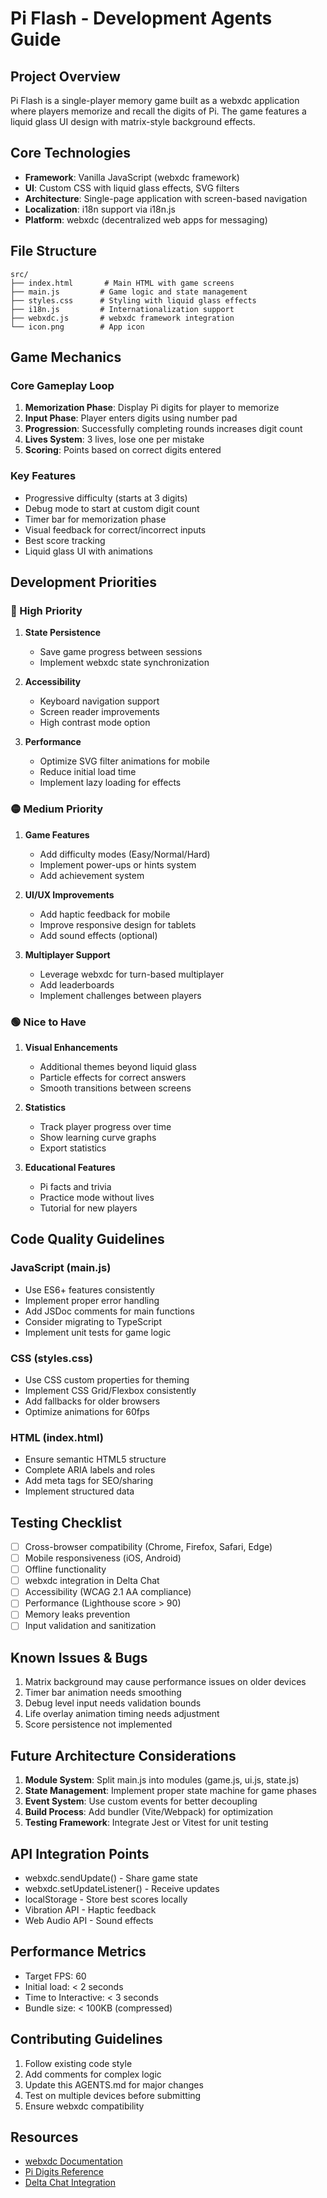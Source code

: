 # Pi Flash - Development Agents Guide

## Project Overview
Pi Flash is a single-player memory game built as a webxdc application where players memorize and recall the digits of Pi. The game features a liquid glass UI design with matrix-style background effects.

## Core Technologies
- **Framework**: Vanilla JavaScript (webxdc framework)
- **UI**: Custom CSS with liquid glass effects, SVG filters
- **Architecture**: Single-page application with screen-based navigation
- **Localization**: i18n support via i18n.js
- **Platform**: webxdc (decentralized web apps for messaging)

## File Structure
```
src/
├── index.html       # Main HTML with game screens
├── main.js         # Game logic and state management
├── styles.css      # Styling with liquid glass effects
├── i18n.js         # Internationalization support
├── webxdc.js       # webxdc framework integration
└── icon.png        # App icon
```

## Game Mechanics

### Core Gameplay Loop
1. **Memorization Phase**: Display Pi digits for player to memorize
2. **Input Phase**: Player enters digits using number pad
3. **Progression**: Successfully completing rounds increases digit count
4. **Lives System**: 3 lives, lose one per mistake
5. **Scoring**: Points based on correct digits entered

### Key Features
- Progressive difficulty (starts at 3 digits)
- Debug mode to start at custom digit count
- Timer bar for memorization phase
- Visual feedback for correct/incorrect inputs
- Best score tracking
- Liquid glass UI with animations

## Development Priorities

### 🔴 High Priority
1. **State Persistence**
   - Save game progress between sessions
   - Implement webxdc state synchronization
   
2. **Accessibility**
   - Keyboard navigation support
   - Screen reader improvements
   - High contrast mode option

3. **Performance**
   - Optimize SVG filter animations for mobile
   - Reduce initial load time
   - Implement lazy loading for effects

### 🟡 Medium Priority
1. **Game Features**
   - Add difficulty modes (Easy/Normal/Hard)
   - Implement power-ups or hints system
   - Add achievement system
   
2. **UI/UX Improvements**
   - Add haptic feedback for mobile
   - Improve responsive design for tablets
   - Add sound effects (optional)
   
3. **Multiplayer Support**
   - Leverage webxdc for turn-based multiplayer
   - Add leaderboards
   - Implement challenges between players

### 🟢 Nice to Have
1. **Visual Enhancements**
   - Additional themes beyond liquid glass
   - Particle effects for correct answers
   - Smooth transitions between screens
   
2. **Statistics**
   - Track player progress over time
   - Show learning curve graphs
   - Export statistics
   
3. **Educational Features**
   - Pi facts and trivia
   - Practice mode without lives
   - Tutorial for new players

## Code Quality Guidelines

### JavaScript (main.js)
- Use ES6+ features consistently
- Implement proper error handling
- Add JSDoc comments for main functions
- Consider migrating to TypeScript
- Implement unit tests for game logic

### CSS (styles.css)
- Use CSS custom properties for theming
- Implement CSS Grid/Flexbox consistently
- Add fallbacks for older browsers
- Optimize animations for 60fps

### HTML (index.html)
- Ensure semantic HTML5 structure
- Complete ARIA labels and roles
- Add meta tags for SEO/sharing
- Implement structured data

## Testing Checklist
- [ ] Cross-browser compatibility (Chrome, Firefox, Safari, Edge)
- [ ] Mobile responsiveness (iOS, Android)
- [ ] Offline functionality
- [ ] webxdc integration in Delta Chat
- [ ] Accessibility (WCAG 2.1 AA compliance)
- [ ] Performance (Lighthouse score > 90)
- [ ] Memory leaks prevention
- [ ] Input validation and sanitization

## Known Issues & Bugs
1. Matrix background may cause performance issues on older devices
2. Timer bar animation needs smoothing
3. Debug level input needs validation bounds
4. Life overlay animation timing needs adjustment
5. Score persistence not implemented

## Future Architecture Considerations
1. **Module System**: Split main.js into modules (game.js, ui.js, state.js)
2. **State Management**: Implement proper state machine for game phases
3. **Event System**: Use custom events for better decoupling
4. **Build Process**: Add bundler (Vite/Webpack) for optimization
5. **Testing Framework**: Integrate Jest or Vitest for unit testing

## API Integration Points
- webxdc.sendUpdate() - Share game state
- webxdc.setUpdateListener() - Receive updates
- localStorage - Store best scores locally
- Vibration API - Haptic feedback
- Web Audio API - Sound effects

## Performance Metrics
- Target FPS: 60
- Initial load: < 2 seconds
- Time to Interactive: < 3 seconds
- Bundle size: < 100KB (compressed)

## Contributing Guidelines
1. Follow existing code style
2. Add comments for complex logic
3. Update this AGENTS.md for major changes
4. Test on multiple devices before submitting
5. Ensure webxdc compatibility

## Resources
- [webxdc Documentation](https://webxdc.org/docs)
- [Pi Digits Reference](https://www.piday.org/million/)
- [Delta Chat Integration](https://delta.chat/en/help#webxdc)